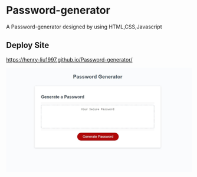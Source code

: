# Password-generator
A Password-generator designed by using HTML,CSS,Javascript

## Deploy Site
https://henry-liu1997.github.io/Password-generator/

![Site Overview](/Capture.JPG)

